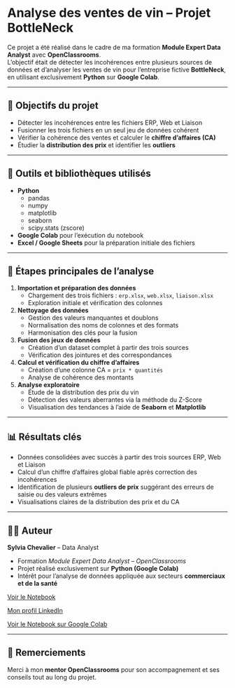 # Analyse des ventes de vin – Projet BottleNeck

Ce projet a été réalisé dans le cadre de ma formation **Module Expert Data Analyst** avec **OpenClassrooms**.  
L’objectif était de détecter les incohérences entre plusieurs sources de données et d’analyser les ventes de vin pour l’entreprise fictive **BottleNeck**, en utilisant exclusivement **Python** sur **Google Colab**.

---

## 🎯 Objectifs du projet
- Détecter les incohérences entre les fichiers ERP, Web et Liaison  
- Fusionner les trois fichiers en un seul jeu de données cohérent  
- Vérifier la cohérence des ventes et calculer le **chiffre d’affaires (CA)**  
- Étudier la **distribution des prix** et identifier les **outliers**  

---

## 🧰 Outils et bibliothèques utilisés
- **Python**  
  - pandas  
  - numpy  
  - matplotlib  
  - seaborn  
  - scipy.stats (zscore)  
- **Google Colab** pour l’exécution du notebook  
- **Excel / Google Sheets** pour la préparation initiale des fichiers  

---

## 🧹 Étapes principales de l’analyse
1. **Importation et préparation des données**
   - Chargement des trois fichiers : `erp.xlsx`, `web.xlsx`, `liaison.xlsx`  
   - Exploration initiale et vérification des colonnes  
2. **Nettoyage des données**
   - Gestion des valeurs manquantes et doublons  
   - Normalisation des noms de colonnes et des formats  
   - Harmonisation des clés pour la fusion  
3. **Fusion des jeux de données**
   - Création d’un dataset complet à partir des trois sources  
   - Vérification des jointures et des correspondances  
4. **Calcul et vérification du chiffre d’affaires**
   - Création d’une colonne CA = `prix * quantités`  
   - Analyse de cohérence des montants  
5. **Analyse exploratoire**
   - Étude de la distribution des prix du vin  
   - Détection des valeurs aberrantes via la méthode du Z-Score  
   - Visualisation des tendances à l’aide de **Seaborn** et **Matplotlib**

---

## 📊 Résultats clés
- Données consolidées avec succès à partir des trois sources ERP, Web et Liaison  
- Calcul d’un chiffre d’affaires global fiable après correction des incohérences  
- Identification de plusieurs **outliers de prix** suggérant des erreurs de saisie ou des valeurs extrêmes  
- Visualisations claires de la distribution des prix et du CA  

---

## 👩‍💻 Auteur
**Sylvia Chevalier** – Data Analyst  
- Formation *Module Expert Data Analyst – OpenClassrooms*  
- Projet réalisé exclusivement sur **Python (Google Colab)**  
- Intérêt pour l’analyse de données appliquée aux secteurs **commerciaux et de la santé**

[Voir le Notebook](https://github.com/sylvia-chevalier-data/BottleNeck/blob/main/Notebook_BottelNeck_final2.ipynb)

[Mon profil LinkedIn](https://www.linkedin.com/in/sylvia-chevalier-data-analyst)

[Voir le Notebook sur Google Colab](https://colab.research.google.com/drive/1fYnCHv46vDj6XlKcSv3p2uLz95tnJPz4?usp=sharing)  

---

## 🙏 Remerciements
Merci à mon **mentor OpenClassrooms** pour son accompagnement et ses conseils tout au long du projet.

